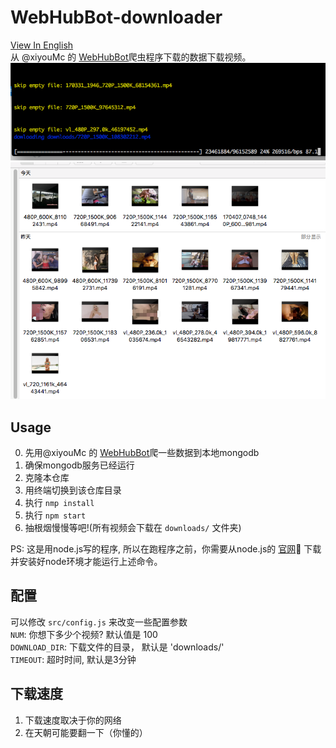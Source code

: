 # WebHubBot-downloader
[View In English](./README.md)  
从 @xiyouMc 的 [WebHubBot](https://github.com/xiyouMc/WebHubBot)爬虫程序下载的数据下载视频。     
![progress](./readme/progress.png)  
![downloads](./readme/downloads.png)

## Usage
0. 先用@xiyouMc 的 [WebHubBot](https://github.com/xiyouMc/WebHubBot)爬一些数据到本地mongodb  
1. 确保mongodb服务已经运行
2. 克隆本仓库  
3. 用终端切换到该仓库目录  
4. 执行 `nmp install`  
5. 执行 `npm start`  
6. 抽根烟慢慢等吧!(所有视频会下载在 `downloads/` 文件夹)  

PS: 这是用node.js写的程序, 所以在跑程序之前，你需要从node.js的 [官网](https://nodejs.org/en/) 下载并安装好node环境才能运行上述命令。

## 配置
可以修改 `src/config.js` 来改变一些配置参数   
`NUM`: 你想下多少个视频? 默认值是 100  
`DOWNLOAD_DIR`: 下载文件的目录， 默认是 'downloads/'   
`TIMEOUT`: 超时时间, 默认是3分钟

## 下载速度
1. 下载速度取决于你的网络
2. 在天朝可能要翻一下（你懂的）
